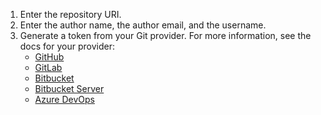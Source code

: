 1. Enter the repository URI.
1. Enter the author name, the author email, and the username.
1. Generate a token from your Git provider. For more information, see the docs for your provider:
    * [GitHub](https://docs.github.com/github/authenticating-to-github/creating-a-personal-access-token)
    * [GitLab](https://docs.gitlab.com/ee/user/profile/personal_access_tokens.html)
    * [Bitbucket](https://support.atlassian.com/bitbucket-cloud/docs/app-passwords/)
    * [Bitbucket Server](https://confluence.atlassian.com/bitbucketserver/personal-access-tokens-939515499.html)
    * [Azure DevOps](https://docs.microsoft.com/en-us/azure/devops/organizations/accounts/use-personal-access-tokens-to-authenticate)